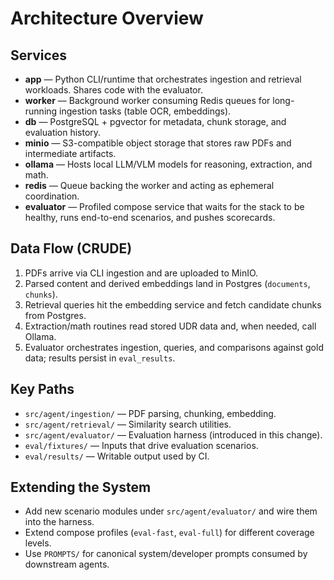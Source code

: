 # Architecture Overview

## Services

- **app** — Python CLI/runtime that orchestrates ingestion and retrieval workloads. Shares code with the evaluator.
- **worker** — Background worker consuming Redis queues for long-running ingestion tasks (table OCR, embeddings).
- **db** — PostgreSQL + pgvector for metadata, chunk storage, and evaluation history.
- **minio** — S3-compatible object storage that stores raw PDFs and intermediate artifacts.
- **ollama** — Hosts local LLM/VLM models for reasoning, extraction, and math.
- **redis** — Queue backing the worker and acting as ephemeral coordination.
- **evaluator** — Profiled compose service that waits for the stack to be healthy, runs end-to-end scenarios, and pushes scorecards.

## Data Flow (CRUDE)

1. PDFs arrive via CLI ingestion and are uploaded to MinIO.
2. Parsed content and derived embeddings land in Postgres (`documents`, `chunks`).
3. Retrieval queries hit the embedding service and fetch candidate chunks from Postgres.
4. Extraction/math routines read stored UDR data and, when needed, call Ollama.
5. Evaluator orchestrates ingestion, queries, and comparisons against gold data; results persist in `eval_results`.

## Key Paths

- `src/agent/ingestion/` — PDF parsing, chunking, embedding.
- `src/agent/retrieval/` — Similarity search utilities.
- `src/agent/evaluator/` — Evaluation harness (introduced in this change).
- `eval/fixtures/` — Inputs that drive evaluation scenarios.
- `eval/results/` — Writable output used by CI.

## Extending the System

- Add new scenario modules under `src/agent/evaluator/` and wire them into the harness.
- Extend compose profiles (`eval-fast`, `eval-full`) for different coverage levels.
- Use `PROMPTS/` for canonical system/developer prompts consumed by downstream agents.
